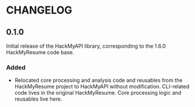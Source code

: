CHANGELOG
=========
## 0.1.0

Initial release of the HackMyAPI library, corresponding to the 1.6.0
HackMyResume code base.

### Added

- Relocated core processing and analysis code and reusables from the
HackMyResume project to HackMyAPI without modification. CLI-related code lives
in the original HackMyResume. Core processing logic and reusables live here.
